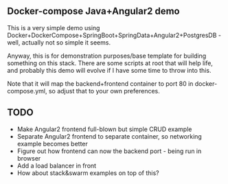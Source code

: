 ## Docker-compose Java+Angular2 demo

This is a very simple demo using Docker+DockerCompose+SpringBoot+SpringData+Angular2+PostgresDB - well, actually not so simple it seems.

Anyway, this is for demonstration purposes/base template for building something on this stack. There are some scripts at root that will help life, and probably this demo will evolve if I have some time to throw into this.

Note that it will map the backend+frontend container to port 80 in docker-compose.yml, so adjust that to your own preferences.

## TODO

- Make Angular2 frontend full-blown but simple CRUD example
- Separate Angular2 frontend to separate container, so networking example becomes better
- Figure out how frontend can now the backend port - being run in browser
- Add a load balancer in front
- How about stack&swarm examples on top of this?
